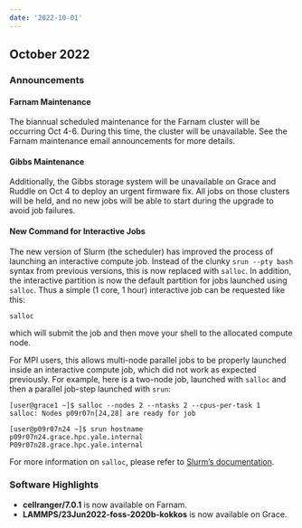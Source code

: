 ```yaml
---
date: '2022-10-01'
---
```


## October 2022

### Announcements


#### Farnam Maintenance
The biannual scheduled maintenance for the Farnam cluster will be occurring Oct 4-6. During this time, the cluster will be unavailable. See the Farnam maintenance email announcements for more details.

#### Gibbs Maintenance
Additionally, the Gibbs storage system will be unavailable on Grace and Ruddle on Oct 4 to deploy an urgent firmware fix. All jobs on those clusters will be held, and no new jobs will be able to start during the upgrade to avoid job failures.

#### New Command for Interactive Jobs

The new version of Slurm (the scheduler) has improved the process of launching an interactive compute job. Instead of the clunky `srun --pty bash` syntax from previous versions, this is now replaced with `salloc`. In addition, the interactive partition is now the default partition for jobs launched using `salloc`. Thus a simple (1 core, 1 hour) interactive job can be requested like this:

```
salloc
```

which will submit the job and then move your shell to the allocated compute node. 

For MPI users, this allows multi-node parallel jobs to be properly launched inside an interactive compute job, which did not work as expected previously. For example, here is a two-node job, launched with `salloc` and then a parallel job-step launched with `srun`:

```
[user@grace1 ~]$ salloc --nodes 2 --ntasks 2 --cpus-per-task 1
salloc: Nodes p09r07n[24,28] are ready for job

[user@p09r07n24 ~]$ srun hostname
p09r07n24.grace.hpc.yale.internal
P09r07n28.grace.hpc.yale.internal
```

For more information on `salloc`, please refer to [Slurm’s documentation](https://slurm.schedmd.com/salloc.html).


### Software Highlights

- **cellranger/7.0.1** is now available on Farnam.
- **LAMMPS/23Jun2022-foss-2020b-kokkos** is now available on Grace.

